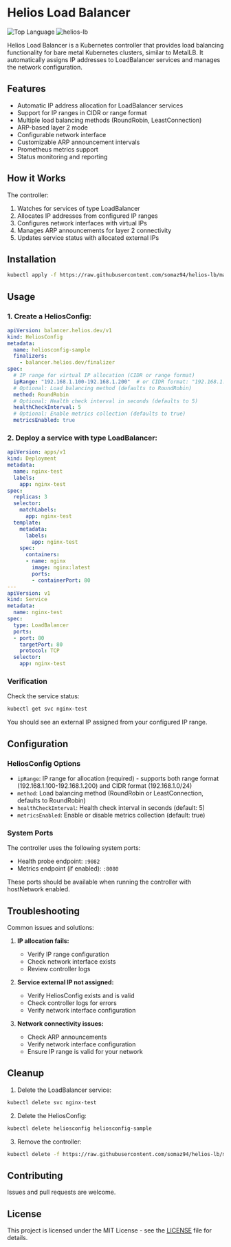 # Helios Load Balancer

![Top Language](https://img.shields.io/github/languages/top/somaz94/helios-lb?color=green&logo=go&logoColor=b)
![helios-lb](https://img.shields.io/github/v/tag/somaz94/helios-lb?label=helios-lb&logo=kubernetes&logoColor=white)

Helios Load Balancer is a Kubernetes controller that provides load balancing functionality for bare metal Kubernetes clusters, similar to MetalLB. It automatically assigns IP addresses to LoadBalancer services and manages the network configuration.

## Features

- Automatic IP address allocation for LoadBalancer services
- Support for IP ranges in CIDR or range format
- Multiple load balancing methods (RoundRobin, LeastConnection)
- ARP-based layer 2 mode
- Configurable network interface
- Customizable ARP announcement intervals
- Prometheus metrics support
- Status monitoring and reporting

## How it Works

The controller:
1. Watches for services of type LoadBalancer
2. Allocates IP addresses from configured IP ranges
3. Configures network interfaces with virtual IPs
4. Manages ARP announcements for layer 2 connectivity
5. Updates service status with allocated external IPs

## Installation

```bash
kubectl apply -f https://raw.githubusercontent.com/somaz94/helios-lb/main/config/samples/install.yaml
```

## Usage

### 1. Create a HeliosConfig:

```yaml
apiVersion: balancer.helios.dev/v1
kind: HeliosConfig
metadata:
  name: heliosconfig-sample
  finalizers:
    - balancer.helios.dev/finalizer
spec:
  # IP range for virtual IP allocation (CIDR or range format)
  ipRange: "192.168.1.100-192.168.1.200"  # or CIDR format: "192.168.1.0/24"
  # Optional: Load balancing method (defaults to RoundRobin)
  method: RoundRobin
  # Optional: Health check interval in seconds (defaults to 5)
  healthCheckInterval: 5
  # Optional: Enable metrics collection (defaults to true)
  metricsEnabled: true
```

### 2. Deploy a service with type LoadBalancer:

```yaml
apiVersion: apps/v1
kind: Deployment
metadata:
  name: nginx-test
  labels:
    app: nginx-test
spec:
  replicas: 3
  selector:
    matchLabels:
      app: nginx-test
  template:
    metadata:
      labels:
        app: nginx-test
    spec:
      containers:
      - name: nginx
        image: nginx:latest
        ports:
        - containerPort: 80
---
apiVersion: v1
kind: Service
metadata:
  name: nginx-test
spec:
  type: LoadBalancer
  ports:
  - port: 80
    targetPort: 80
    protocol: TCP
  selector:
    app: nginx-test
```

### Verification

Check the service status:
```bash
kubectl get svc nginx-test
```

You should see an external IP assigned from your configured IP range.

## Configuration

### HeliosConfig Options

- `ipRange`: IP range for allocation (required) - supports both range format (192.168.1.100-192.168.1.200) and CIDR format (192.168.1.0/24)
- `method`: Load balancing method (RoundRobin or LeastConnection, defaults to RoundRobin)
- `healthCheckInterval`: Health check interval in seconds (default: 5)
- `metricsEnabled`: Enable or disable metrics collection (default: true)

### System Ports

The controller uses the following system ports:
- Health probe endpoint: `:9082`
- Metrics endpoint (if enabled): `:8080`

These ports should be available when running the controller with hostNetwork enabled.

## Troubleshooting

Common issues and solutions:

1. **IP allocation fails:**
   - Verify IP range configuration
   - Check network interface exists
   - Review controller logs

2. **Service external IP not assigned:**
   - Verify HeliosConfig exists and is valid
   - Check controller logs for errors
   - Verify network interface configuration

3. **Network connectivity issues:**
   - Check ARP announcements
   - Verify network interface configuration
   - Ensure IP range is valid for your network

## Cleanup

1. Delete the LoadBalancer service:
```bash
kubectl delete svc nginx-test
```

2. Delete the HeliosConfig:
```bash
kubectl delete heliosconfig heliosconfig-sample
```

3. Remove the controller:
```bash
kubectl delete -f https://raw.githubusercontent.com/somaz94/helios-lb/main/config/samples/install.yaml
```

## Contributing

Issues and pull requests are welcome.

## License

This project is licensed under the MIT License - see the [LICENSE](LICENSE) file for details.
